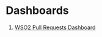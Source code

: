 # Dashboards

1. [WSO2 Pull Requests Dashboard](https://identity-gateway.cloud.wso2.com/t/wso2internal928/gitopenprdashboard/)
